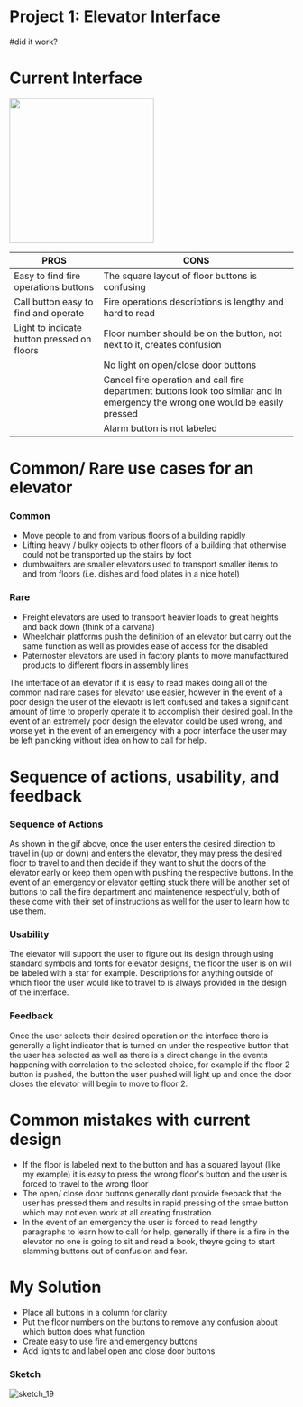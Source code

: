 # Project 1: Elevator Interface
#did it work?
# Current Interface
<!-- ![elevatorPic_1_19](https://user-images.githubusercontent.com/59324140/192856051-06af9370-0b6f-4aa6-9b6d-e0bc3268bd82.jpg =256x256) -->
<img src="htps://user-images.githubusercontent.com/59324140/192856051-06af9370-0b6f-4aa6-9b6d-e0bc3268bd82.jpg" width="256" height="256">

| PROS | CONS |
| --- | --- |
| Easy to find fire operations buttons | The square layout of floor buttons is confusing |
| Call button easy to find and operate | Fire operations descriptions is lengthy and hard to read |
| Light to indicate button pressed on floors | Floor number should be on the button, not next to it, creates confusion |
|   | No light on open/close door buttons |
|   | Cancel fire operation and call fire department buttons look too similar and in emergency the wrong one would be easily pressed |
|   | Alarm button is not labeled | 

# Common/ Rare use cases for an elevator
### Common
- Move people to and from various floors of a building rapidly
- Lifting heavy / bulky objects to other floors of a building that otherwise could not be transported up the stairs by foot
- dumbwaiters are smaller elevators used to transport smaller items to and from floors (i.e. dishes and food plates in a nice hotel)

### Rare
- Freight elevators are used to transport heavier loads to great heights and back down (think of a carvana) 
- Wheelchair platforms push the definition of an elevator but carry out the same function as well as provides ease of access for the disabled
- Paternoster elevators are used in factory plants to move manufacttured products to different floors in assembly lines

The interface of an elevator if it is easy to read makes doing all of the common nad rare cases for elevator use easier, however in the event of a poor design the user of the elevaotr is left confused and takes a significant amount of time to properly operate it to accomplish their desired goal. In the event of an extremely poor design the elevator could be used wrong, and worse yet in the event of an emergency with a poor interface the user may be left panicking without idea on how to call for help.

# Sequence of actions, usability, and feedback
### Sequence of Actions
As shown in the gif above, once the user enters the desired direction to travel in (up or down) and enters the elevator, they may press the desired floor to travel to and then decide if they want to shut the doors of the elevator early or keep them open with pushing the respective buttons.
In the event of an emergency or elevator getting stuck there will be another set of buttons to call the fire department and maintenence respectfully, both of these come with their set of instructions as well for the user to learn how to use them.

### Usability
The elevator will support the user to figure out its design through using standard symbols and fonts for elevator designs, the floor the user is on will be labeled with a star for example. Descriptions for anything outside of which floor the user would like to travel to is always provided in the design of the interface.

### Feedback
Once the user selects their desired operation on the interface there is generally a light indicator that is turned on under the respective button that the user has selected as well as there is a direct change in the events happening with correlation to the selected choice, for example if the floor 2 button is pushed, the button the user pushed will light up and once the door closes the elevator will begin to move to floor 2.

# Common mistakes with current design
- If the floor is labeled next to the button and has a squared layout (like my example) it is easy to press the wrong floor's button and the user is forced to travel to the wrong floor
- The open/ close door buttons generally dont provide feeback that the user has pressed them and results in rapid pressing of the smae button which may not even work at all creating frustration
- In the event of an emergency the user is forced to read lengthy paragraphs to learn how to call for help, generally if there is a fire in the elevator no one is going to sit and read a book, theyre going to start slamming buttons out of confusion and fear.

#  My Solution
- Place all buttons in a column for clarity 
- Put the floor numbers on the buttons to remove any confusion about which button does what function
- Create easy to use fire and emergency buttons
- Add lights to and label open and close door buttons
### Sketch
![sketch_19](https://user-images.githubusercontent.com/59324140/192856450-78adf056-7726-445e-bc45-f3dc9b433d4b.jpg)

